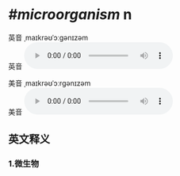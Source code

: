 # ***\#microorganism*** n
英音 ˌmaɪkrəʊˈɔːɡənɪzəm  
英音
<audio src="./media/microorganism1_AAC.aac" controls="controls"></audio>

美音 ˌmaɪkrəʊˈɔːrɡənɪzəm  
美音
<audio src="./media/microorganism2_AAC.aac" controls="controls"></audio>



  

英文释义
---
### 1.**微生物**  


